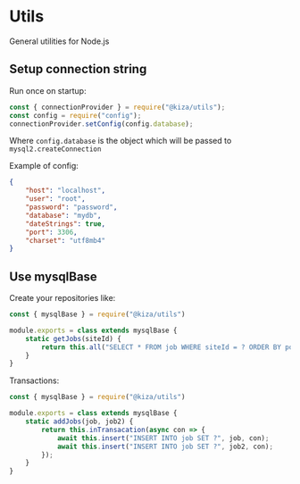 # Utils
General utilities for Node.js

## Setup connection string

Run once on startup:

```js
const { connectionProvider } = require("@kiza/utils");
const config = require("config");
connectionProvider.setConfig(config.database);
```

Where `config.database` is the object which will be passed to `mysql2.createConnection`

Example of config: 

```json
{
    "host": "localhost",
    "user": "root",
    "password": "password",
    "database": "mydb",
    "dateStrings": true,
    "port": 3306,
    "charset": "utf8mb4"
}
```

## Use mysqlBase

Create your repositories like:

```js
const { mysqlBase } = require("@kiza/utils")

module.exports = class extends mysqlBase {
    static getJobs(siteId) {
        return this.all("SELECT * FROM job WHERE siteId = ? ORDER BY posted DESC", [siteId]);
    }
}
```

Transactions:

```js
const { mysqlBase } = require("@kiza/utils")

module.exports = class extends mysqlBase {
    static addJobs(job, job2) {
        return this.inTransacation(async con => {
            await this.insert("INSERT INTO job SET ?", job, con);
            await this.insert("INSERT INTO job SET ?", job2, con);
        });
    }
}
```
 